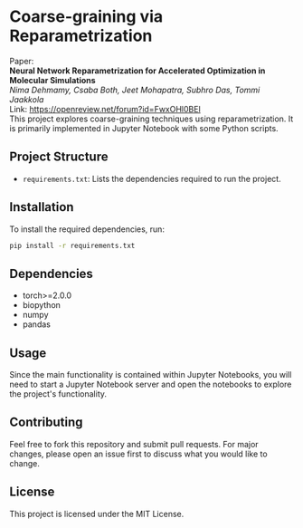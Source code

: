 # Coarse-graining via Reparametrization

Paper:   
**Neural Network Reparametrization for Accelerated Optimization in Molecular Simulations**   
*Nima Dehmamy, Csaba Both, Jeet Mohapatra, Subhro Das, Tommi Jaakkola*  
Link: https://openreview.net/forum?id=FwxOHl0BEl  
This project explores coarse-graining techniques using reparametrization. It is primarily implemented in Jupyter Notebook with some Python scripts.

## Project Structure
- `requirements.txt`: Lists the dependencies required to run the project.

## Installation
To install the required dependencies, run:
```bash
pip install -r requirements.txt
```

## Dependencies
- torch>=2.0.0
- biopython
- numpy
- pandas

## Usage
Since the main functionality is contained within Jupyter Notebooks, you will need to start a Jupyter Notebook server and open the notebooks to explore the project's functionality.

## Contributing
Feel free to fork this repository and submit pull requests. For major changes, please open an issue first to discuss what you would like to change.

## License
This project is licensed under the MIT License.
